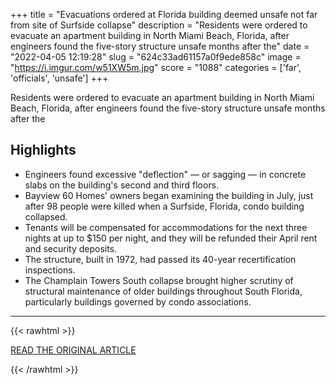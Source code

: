 +++
title = "Evacuations ordered at Florida building deemed unsafe not far from site of Surfside collapse"
description = "Residents were ordered to evacuate an apartment building in North Miami Beach, Florida, after engineers found the five-story structure unsafe months after the"
date = "2022-04-05 12:19:28"
slug = "624c33ad61157a0f9ede858c"
image = "https://i.imgur.com/w51XW5m.jpg"
score = "1088"
categories = ['far', 'officials', 'unsafe']
+++

Residents were ordered to evacuate an apartment building in North Miami Beach, Florida, after engineers found the five-story structure unsafe months after the

## Highlights

- Engineers found excessive "deflection" — or sagging — in concrete slabs on the building's second and third floors.
- Bayview 60 Homes' owners began examining the building in July, just after 98 people were killed when a Surfside, Florida, condo building collapsed.
- Tenants will be compensated for accommodations for the next three nights at up to $150 per night, and they will be refunded their April rent and security deposits.
- The structure, built in 1972, had passed its 40-year recertification inspections.
- The Champlain Towers South collapse brought higher scrutiny of structural maintenance of older buildings throughout South Florida, particularly buildings governed by condo associations.

---

{{< rawhtml >}}
  <p class="article-category">
    <a target="_blank" href="https://www.nbcnews.com/news/us-news/evacuations-ordered-florida-building-deemed-unsafe-not-far-site-surfsi-rcna22897">READ THE ORIGINAL ARTICLE</a>
  </p>
{{< /rawhtml >}}
